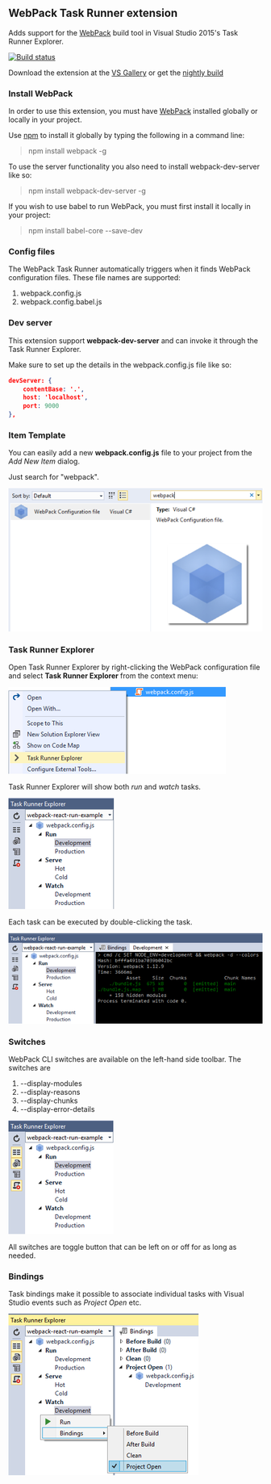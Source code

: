 ## WebPack Task Runner extension
Adds support for the [WebPack](https://webpack.github.io/)
build tool in Visual Studio 2015's Task Runner Explorer.

[![Build status](https://ci.appveyor.com/api/projects/status/elr3xt8s6tuoth66?svg=true)](https://ci.appveyor.com/project/madskristensen/webpacktaskrunner)

Download the extension at the
[VS Gallery](https://visualstudiogallery.msdn.microsoft.com/5497fd10-b1ba-474c-8991-1438ae47012a)
or get the
[nightly build](http://vsixgallery.com/extension/471a020e-77f5-4c77-8ff0-59e08b6c5ba3/)

### Install WebPack
In order to use this extension, you must have
[WebPack](https://webpack.github.io/) installed globally or locally
in your project.

Use [npm](http://npmjs.org/) to install it globally by
typing the following in a command line:

>npm install webpack -g

To use the server functionality you also need to install
webpack-dev-server like so:

>npm install webpack-dev-server -g

If you wish to use babel to run WebPack, you must first
install it locally in your project:

>npm install babel-core --save-dev

### Config files
The WebPack Task Runner automatically triggers when it finds
WebPack configuration files. These file names are supported:

1. webpack.config.js
1. webpack.config.babel.js

### Dev server
This extension support **webpack-dev-server** and can
invoke it through the Task Runner Explorer.

Make sure to set up the details in the webpack.config.js
file like so:

```json
devServer: {
    contentBase: '.',
    host: 'localhost',
    port: 9000
},
```
### Item Template
You can easily add a new **webpack.config.js** file to
your project from the _Add New Item_ dialog.

Just search for "webpack".

![Item template](art/item-template.png)

### Task Runner Explorer
Open Task Runner Explorer by right-clicking the WebPack
configuration file and select **Task Runner Explorer** from
the context menu:

![Open Task Runner Explorer](art/open-trx.png)

Task Runner Explorer will show both _run_ and _watch_
tasks.

![Task List](art/task-list.png)

Each task can be executed by double-clicking the task.

![Console output](art/console.png)

### Switches
WebPack CLI switches are available on the left-hand
side toolbar. The switches are

1. --display-modules
2. --display-reasons
3. --display-chunks
4. --display-error-details

![Switches](art/switches.png)

All switches are toggle button that can be left
on or off for as long as needed.

### Bindings
Task bindings make it possible to associate individual tasks
with Visual Studio events such as _Project Open_ etc.

![Bindings](art/bindings.png)




